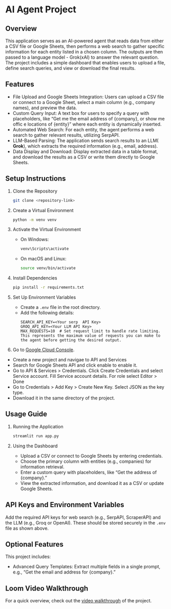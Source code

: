 # AI Agent Project

## Overview
This application serves as an AI-powered agent that reads data from either a CSV file or Google Sheets, then performs a web search to gather specific information for each entity listed in a chosen column. The outputs are then passed to a language model - Grok(xAI) to answer the relevant question. The project includes a simple dashboard that enables users to upload a file, define search queries, and view or download the final results.

## Features
- File Upload and Google Sheets Integration: Users can upload a CSV file or connect to a Google Sheet, select a main column (e.g., company names), and preview the data.
- Custom Query Input: A text box for users to specify a query with placeholders, like “Get me the email address of {company}, or show me offic e locations of {entity}” where each entity is dynamically inserted.
- Automated Web Search: For each entity, the agent performs a web search to gather relevant results, utilizing SerpAPI.
- LLM-Based Parsing: The application sends search results to an LLM( **Grok**), which extracts the required information (e.g., email, address).
- Data Display and Download: Display extracted data in a table format, and download the results as a CSV or write them directly to Google Sheets.

## Setup Instructions

1. Clone the Repository
   ```bash
   git clone <repository-link>
   ```

2. Create a Virtual Environment
   ```bash
   python -m venv venv
   ```

3. Activate the Virtual Environment
   - On Windows:
     ```bash
     venv\Scripts\activate
     ```
   - On macOS and Linux:
     ```bash
     source venv/bin/activate
     ```

4. Install Dependencies
   ```bash
   pip install -r requirements.txt
   ```

5. Set Up Environment Variables
   - Create a `.env` file in the root directory.
   - Add the following details:
     ```plaintext
     SEARCH_API_KEY=<Your serp  API Key>
     GROQ_API_KEY=<Your LLM API Key>
     MAX_REQUESTS=10  # Set request limit to handle rate limiting. This represents the maximum value of requests you can make to the agent before getting the desired output.
     ```
 6. Go to [Google Cloud Console](https://console.cloud.google.com).
   - Create a new project and navigae to API and Services
   -  Search for Google Sheets API and click enable to enable it.
   -  Go to API & Services > Credentials. Click Create Credentials and select Service account. Fill Service account details. For role select Editor > Done
   -  Go to Credentials > Add Key > Create New Key. Select JSON as the key type.
   -  Download  it in the same directory of the project.

## Usage Guide
1. Running the Application
   ```bash
   streamlit run app.py
   ```

2. Using the Dashboard
   - Upload a CSV or connect to Google Sheets by entering credentials.
   - Choose the primary column with entities (e.g., companies) for information retrieval.
   - Enter a custom query with placeholders, like “Get the address of {company}.”
   - View the extracted information, and download it as a CSV or update Google Sheets.

## API Keys and Environment Variables
Add the required API keys for web search (e.g., SerpAPI, ScraperAPI) and the LLM (e.g., Groq or OpenAI). These should be stored securely in the `.env` file as shown above.

## Optional Features
This project includes:
- Advanced Query Templates: Extract multiple fields in a single prompt, e.g., “Get the email and address for {company}.”

## Loom Video Walkthrough
For a quick overview, check out the [video walkthrough](https://www.loom.com/share/2ba192aa81d849369b8df693fc91f9a8?sid=942791d2-3bd1-47b7-a8c6-be3dbdcfbe21) of the project.